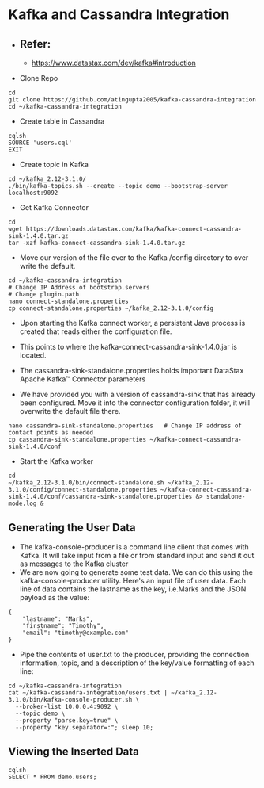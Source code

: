 # Kafka and Cassandra Integration
- Refer:
  -
  - https://www.datastax.com/dev/kafka#introduction

- Clone Repo
```
cd
git clone https://github.com/atingupta2005/kafka-cassandra-integration
cd ~/kafka-cassandra-integration
```

- Create table in Cassandra
```
cqlsh
SOURCE 'users.cql'
EXIT
```
- Create topic in Kafka
```
cd ~/kafka_2.12-3.1.0/
./bin/kafka-topics.sh --create --topic demo --bootstrap-server localhost:9092
```

- Get Kafka Connector
```
cd
wget https://downloads.datastax.com/kafka/kafka-connect-cassandra-sink-1.4.0.tar.gz
tar -xzf kafka-connect-cassandra-sink-1.4.0.tar.gz
```

- Move our version of the file over to the Kafka /config directory to over write the default.
```
cd ~/kafka-cassandra-integration
# Change IP Address of bootstrap.servers
# Change plugin.path
nano connect-standalone.properties
cp connect-standalone.properties ~/kafka_2.12-3.1.0/config
```

- Upon starting the Kafka connect worker, a persistent Java process is created that reads either the configuration file.
- This points to where the kafka-connect-cassandra-sink-1.4.0.jar is located.

- The cassandra-sink-standalone.properties holds important DataStax Apache Kafka™ Connector parameters

- We have provided you with a version of cassandra-sink that has already been configured. Move it into the connector configuration folder, it will overwrite the default file there.
```
nano cassandra-sink-standalone.properties   # Change IP address of contact points as needed
cp cassandra-sink-standalone.properties ~/kafka-connect-cassandra-sink-1.4.0/conf
```

- Start the Kafka worker
```
cd
~/kafka_2.12-3.1.0/bin/connect-standalone.sh ~/kafka_2.12-3.1.0/config/connect-standalone.properties ~/kafka-connect-cassandra-sink-1.4.0/conf/cassandra-sink-standalone.properties &> standalone-mode.log &
```

## Generating the User Data
- The kafka-console-producer is a command line client that comes with Kafka. It will take input from a file or from standard input and send it out as messages to the Kafka cluster
- We are now going to generate some test data. We can do this using the kafka-console-producer utility. Here's an input file of user data. Each line of data contains the lastname as the key, i.e.Marks and the JSON payload as the value:
```
{
    "lastname": "Marks",
    "firstname": "Timothy",
    "email": "timothy@example.com"
}
```

- Pipe the contents of user.txt to the producer, providing the connection information, topic, and a description of the key/value formatting of each line:
```
cd ~/kafka-cassandra-integration
cat ~/kafka-cassandra-integration/users.txt | ~/kafka_2.12-3.1.0/bin/kafka-console-producer.sh \
  --broker-list 10.0.0.4:9092 \
  --topic demo \
  --property "parse.key=true" \
  --property "key.separator=:"; sleep 10;
```

## Viewing the Inserted Data
```
cqlsh
SELECT * FROM demo.users;
```
